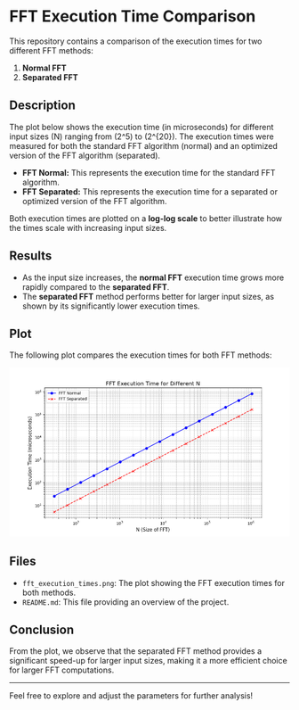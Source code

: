 # FFT Execution Time Comparison

This repository contains a comparison of the execution times for two different FFT methods:

1. **Normal FFT**
2. **Separated FFT**

## Description

The plot below shows the execution time (in microseconds) for different input sizes \(N\) ranging from \(2^5\) to \(2^{20}\). The execution times were measured for both the standard FFT algorithm (normal) and an optimized version of the FFT algorithm (separated).

- **FFT Normal:** This represents the execution time for the standard FFT algorithm.
- **FFT Separated:** This represents the execution time for a separated or optimized version of the FFT algorithm.

Both execution times are plotted on a **log-log scale** to better illustrate how the times scale with increasing input sizes.

## Results

- As the input size increases, the **normal FFT** execution time grows more rapidly compared to the **separated FFT**.
- The **separated FFT** method performs better for larger input sizes, as shown by its significantly lower execution times.

## Plot

The following plot compares the execution times for both FFT methods:

![FFT Execution Times](fft_execution_times.png)

## Files

- `fft_execution_times.png`: The plot showing the FFT execution times for both methods.
- `README.md`: This file providing an overview of the project.

## Conclusion

From the plot, we observe that the separated FFT method provides a significant speed-up for larger input sizes, making it a more efficient choice for larger FFT computations.

---

Feel free to explore and adjust the parameters for further analysis!
